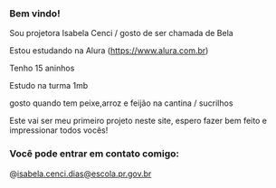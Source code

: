 ### Bem vindo! 
Sou projetora Isabela Cenci / gosto de ser chamada de Bela

Estou estudando na Alura (https://www.alura.com.br)

Tenho 15 aninhos

Estudo na turma 1mb

gosto quando tem peixe,arroz e feijão na cantina / sucrilhos 


Este vai ser meu primeiro projeto neste site, espero fazer bem feito e impressionar todos vocês!

### Você pode entrar em contato comigo:
@isabela.cenci.dias@escola.pr.gov.br




